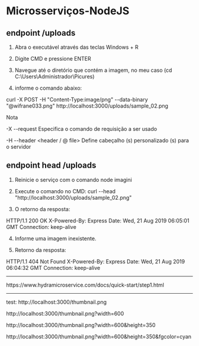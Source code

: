 # Microsserviços-NodeJS

## endpoint /uploads

1. Abra o executável através das teclas Windows + R

2. Digite CMD e pressione ENTER

3. Navegue até o diretório que contém a imagem, no meu caso (cd C:\Users\Administrador\Picures)

4. informe o comando abaixo:

curl -X POST -H "Content-Type:image/png" --data-binary "@wifrane033.png" http://localhost:3000/uploads/sample_02.png

Nota

-X --request <command> Especifica o comando de requisição a ser usado

-H --header <header / @ file> Define cabeçalho (s) personalizado (s) para o servidor

## endpoint head /uploads

1. Reinicie o serviço com o comando node imagini

2. Execute o comando no CMD: curl --head "http://localhost:3000/uploads/sample_02.png"

3. O retorno da resposta:

HTTP/1.1 200 OK
X-Powered-By: Express
Date: Wed, 21 Aug 2019 06:05:01 GMT
Connection: keep-alive

4. Informe uma imagem inexistente.

5. Retorno da resposta:

HTTP/1.1 404 Not Found
X-Powered-By: Express
Date: Wed, 21 Aug 2019 06:04:32 GMT
Connection: keep-alive

<hr>
https://www.hydramicroservice.com/docs/quick-start/step1.html
<hr>
test: 
http://localhost:3000/thumbnail.png

http://localhost:3000/thumbnail.png?width=600

http://localhost:3000/thumbnail.png?width=600&height=350

http://localhost:3000/thumbnail.png?width=600&height=350&fgcolor=cyan
